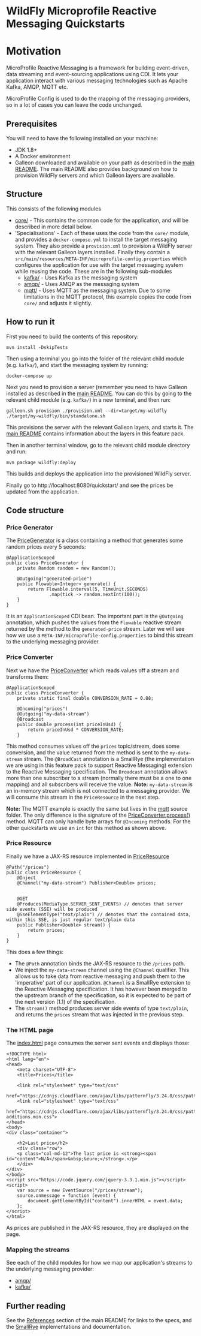 # WildFly Microprofile Reactive Messaging Quickstarts

# Motivation
MicroProfile Reactive Messaging is a framework for building event-driven, data streaming and event-sourcing applications
using CDI. It lets your application interact with various messaging technologies such as Apache Kafka, AMQP, MQTT etc.

MicroProfile Config is used to do the mapping of the messaging providers, so in a lot of cases you can leave the code
unchanged.
 
## Prerequisites 
You will need to have the following installed on your machine:

* JDK 1.8+
* A Docker environment
* Galleon downloaded and available on your path as described in the [main README](../../README.md). The main README also provides
background on how to provision WildFly servers and which Galleon layers are available. 

## Structure
This consists of the following modules
* [core/](core) - This contains the common code for the application, and will be described in more detail below.
* 'Specialisations' - Each of these uses the code from the `core/` module, and provides a `docker-compose.yml` to install 
the target messaging system. They also provide a `provision.xml` to provision a WildFly server with the relevant 
Galleon layers installed. Finally they contain a 
`src/main/resources/META-INF/microprofile-config.properties` which configures the application for use with the target
messaging system while reusing the code. These are in the following sub-modules
    * [kafka/](kafka) - Uses Kafka as the messaging system
    * [amqp/](amqp) - Uses AMQP as the messaging system
    * [mqtt/](mqtt) - Uses MQTT as the messaging system. Due to some limitations in the MQTT protocol, this example
    copies the code from `core/` and adjusts it slightly.

## How to run it
First you need to build the contents of this repository:
```
mvn install -DskipTests
```
Then using a terminal you go into the folder of the relevant child module (e.g. `kafka/`), and start the messaging 
system by running:
```
docker-compose up
```
Next you need to provision a server (remember you need to have Galleon installed as described in 
the [main README]((../../README.md)). You can do this by going to the relevant child module (e.g. `kafka/`) in a new
terminal, and then run:
```
galleon.sh provision ./provision.xml --dir=target/my-wildfly
./target/my-wildfly/bin/standalone.sh
```
This provisions the server with the relevant Galleon layers, and starts it. The
[main README](../../README.md) contains information about the layers in this feature pack.

Then in another terminal window, go to the relevant child module directory and run:
```
mvn package wildfly:deploy
```
This builds and deploys the application into the provisioned WildFly server.

Finally go to http://localhost:8080/quickstart/ and see the prices be updated from the application.

## Code structure

### Price Generator
The [PriceGenerator](core/src/main/java/org/wildfly/extras/quickstart/microprofile/reactive/messaging/PriceGenerator.java) 
is a class containing a method that generates some random prices every 5 seconds:
```
@ApplicationScoped
public class PriceGenerator {
    private Random random = new Random();

    @Outgoing("generated-price")
    public Flowable<Integer> generate() {
        return Flowable.interval(5, TimeUnit.SECONDS)
                .map(tick -> random.nextInt(100));
    }
}
```
It is an `ApplicationScoped` CDI bean. The important part is the `@Outgoing` annotation, which pushes the values
from the `Flowable` reactive stream returned by the method to the `generated-price` stream. Later we will see how
we use a `META-INF/microprofile-config.properties` to bind this stream to the underlying messaging provider.

### Price Converter
Next we have the [PriceConverter](core/src/main/java/org/wildfly/extras/quickstart/microprofile/reactive/messaging/PriceConverter.java)
which reads values off a stream and transforms them:
```
@ApplicationScoped
public class PriceConverter {
    private static final double CONVERSION_RATE = 0.88;

    @Incoming("prices")
    @Outgoing("my-data-stream")
    @Broadcast
    public double process(int priceInUsd) {
        return priceInUsd * CONVERSION_RATE;
    }
```
This method consumes values off the `prices` topic/stream, does some conversion, and the value returned from the method
is sent to the `my-data-stream` stream. The `@BroadCast` annotation is a SmallRye (the implementation we are using
in this feature pack to support Reactive Messaging) extension to the Reactive Messaging specification.
The `Broadcast` annotation allows more than one subscriber to a stream (normally there must be a one to one mapping) and
all subscribers will receive the value.
**Note:** `my-data-stream` is an in-memory stream which is not connected to a messaging provider. We will consume this
stream in the `PriceResource` in the next step.

**Note:** The MQTT example is exactly the same but lives in the [mqtt](mqtt/src/main/) source folder. The only
difference is the signature of the [PriceConverter.process()](mqtt/src/main/java/org/wildfly/extras/quickstart/microprofile/reactive/messaging/PriceConverter.java#L36)
method. MQTT can only handle byte arrays for `@Incoming` methods. For the other quickstarts
we use an `int` for this method as shown above.

### Price Resource
Finally we have a JAX-RS resource implemented in [PriceResource](core/src/main/java/org/wildfly/extras/quickstart/microprofile/reactive/messaging/PriceResource.java)
```
@Path("/prices")
public class PriceResource {
    @Inject
    @Channel("my-data-stream") Publisher<Double> prices;


    @GET
    @Produces(MediaType.SERVER_SENT_EVENTS) // denotes that server side events (SSE) will be produced
    @SseElementType("text/plain") // denotes that the contained data, within this SSE, is just regular text/plain data
    public Publisher<Double> stream() {
        return prices;
    }
}
```
This does a few things:
* The `@Path` annotation binds the JAX-RS resource to the `/prices` path.
* We inject the `my-data-stream` channel using the `@Channel` qualifier. This allows us to take data from reactive 
messaging and push them to the 'imperative' part of our application. `@Channel` is a SmallRye extension to the
Reactive Messaging specification. It has however been merged to the upstream branch of the specification, so
it is expected to be part of the next version (1.1) of the specification.
* The `stream()` method produces server side events of type `text/plain`, and returns the `prices` stream that was 
injected in the previous step.

### The HTML page
The [index.html](core/src/main/webapp/index.html) page consumes the server sent events and displays those:
```
<!DOCTYPE html>
<html lang="en">
<head>
    <meta charset="UTF-8">
    <title>Prices</title>

    <link rel="stylesheet" type="text/css"
          href="https://cdnjs.cloudflare.com/ajax/libs/patternfly/3.24.0/css/patternfly.min.css">
    <link rel="stylesheet" type="text/css"
          href="https://cdnjs.cloudflare.com/ajax/libs/patternfly/3.24.0/css/patternfly-additions.min.css">
</head>
<body>
<div class="container">

    <h2>Last price</h2>
    <div class="row">
    <p class="col-md-12">The last price is <strong><span id="content">N/A</span>&nbsp;&euro;</strong>.</p>
    </div>
</div>
</body>
<script src="https://code.jquery.com/jquery-3.3.1.min.js"></script>
<script>
    var source = new EventSource("/prices/stream");
    source.onmessage = function (event) {
        document.getElementById("content").innerHTML = event.data;
    };
</script>
</html>
```
As prices are published in the JAX-RS resource, they are displayed on the page.

### Mapping the streams
See each of the child modules for how we map our application's streams to the underlying messaging provider:
* [amqp/](amqp/)
* [kafka/](kafka/)


## Further reading
See the [References](../../README.md#references) section of the main README for links to the specs, and the 
[SmallRye](https://smallrye.io) implementations and documentation.
